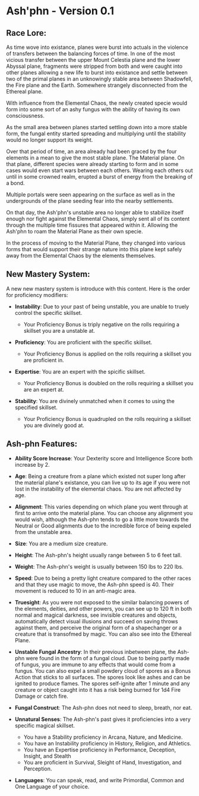 # **Ash'phn** - Version **0.1**

## **Race Lore:**

As time wove into existance, planes were burst into actuals in the violence of transfers between the balancing forces of time. In one of the most vicious transfer between the upper Mount Celestia plane and the lower Abyssal plane, fragments were stripped from both and were caught into other planes allowing a new life to burst into existance and settle between two of the primal planes in an unknowingly stable area between Shadowfell, the Fire plane and the Earth. Somewhere strangely disconnected from the Ethereal plane.

With influence from the Elemental Chaos, the newly created specie would form into some sort of an ashy fungus with the ability of having its own consciousness.

As the small area between planes started settling down into a more stable form, the fungal entity started spreading and multiplying until the stability would no longer support its weight.

Over that period of time, an area already had been graced by the four elements in a mean to give the most stable plane. The Material plane. On that plane, different species were already starting to form and in some cases would even start wars between each others. Wearing each others out until in some crowned realm, erupted a burst of energy from the breaking of a bond.

Multiple portals were seen appearing on the surface as well as in the undergrounds of the plane seeding fear into the nearby settlements.

On that day, the Ash'phn's unstable area no longer able to stabilize itself enough nor fight against the Elemental Chaos, simply sent all of its content through the multiple time fissures that appeared within it. Allowing the Ash'phn to roam the Material Plane as their own specie.

In the process of moving to the Material Plane, they changed into various forms that would support their strange nature into this plane kept safely away from the Elemental Chaos by the elements themselves.


## **New Mastery System:**
A new new mastery system is introduce with this content.
Here is the order for proficiency modifiers:
- **Instability**: Due to your past of being unstable, you are unable to truely control the specific skillset.
  - Your Proficiency Bonus is triply negative on the rolls requiring a skillset you are a unstable at.

- **Proficiency**: You are proficient with the specific skillset.
  - Your Proficiency Bonus is applied on the rolls requiring a skillset you are proficient in.

- **Expertise**: You are an expert with the spicific skillset.
  - Your Proficiency Bonus is doubled on the rolls requiring a skillset you are an expert at.


- **Stability**: You are divinely unmatched when it comes to using the specified skillset.
  - Your Proficiency Bonus is quadrupled on the rolls requiring a skillset you are divinely good at.


## **Ash-phn Features:**
- **Ability Score Increase**: Your Dexterity score and Intelligence Score both increase by 2.

- **Age**: Being a creature from a plane which existed not super long after the material plane's existance, you can live up to its age if you were not lost in the instability of the elemental chaos. You are not affected by age.

- **Alignment**: This varies depending on which plane you went through at first to arrive onto the material plane. You can choose any alignment you would wish, although the Ash-phn tends to go a little more towards the Neutral or Good alignments due to the incredible force of being expeled from the unstable area.

- **Size**: You are a medium size creature.

- **Height**: The Ash-phn's height usually range between 5 to 6 feet tall.

- **Weight**: The Ash-phn's weight is usually between 150 lbs to 220 lbs.

- **Speed**: Due to being a pretty light creature compared to the other races and that they use magic to move, the Ash-phn speed is 40. Their movement is reduced to 10 in an anti-magic area.

- **Truesight**: As you were not exposed to the similar balancing powers of the elements, deities, and other powers, you can see up to 120 ft in both normal and magical darkness, see invisible creatures and objects, automatically detect visual illusions and succeed on saving throws against them, and perceive the original form of a shapechanger or a creature that is transofmed by magic. You can also see into the Ethereal Plane.

- **Unstable Fungal Ancestry**: In their previous inbetween plane, the Ash-phn were found in the form of a fungal cloud. Due to being partly made of fungus, you are immune to any effects that would come from a fungus. You can also expel a small powdery cloud of spores as a Bonus Action that sticks to all surfaces. The spores look like ashes and can be ignited to produce flames. The spores self-ignite after 1 minute and any creature or object caught into it has a risk being burned for 1d4 Fire Damage or catch fire.

- **Fungal Construct**: The Ash-phn does not need to sleep, breath, nor eat.

- **Unnatural Senses**: The Ash-phn's past gives it proficiencies into a very specific magical skillset.
  - You have a Stability proficiency in Arcana, Nature, and Medicine.
  - You have an Instability proficiency in History, Religion, and Athletics.
  - You have an Expertise proficiency in Performance, Deception, Insight, and Stealth
  - You are proficient in Survival, Sleight of Hand, Investigation, and Perception.

- **Languages**: You can speak, read, and write Primordial, Common and One Language of your choice.
